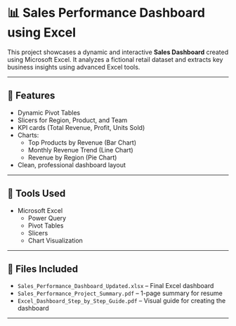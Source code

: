 # 📊 Sales Performance Dashboard using Excel

This project showcases a dynamic and interactive **Sales Dashboard** created using Microsoft Excel. It analyzes a fictional retail dataset and extracts key business insights using advanced Excel tools.

---

## 🚀 Features
- Dynamic Pivot Tables
- Slicers for Region, Product, and Team
- KPI cards (Total Revenue, Profit, Units Sold)
- Charts:
  - Top Products by Revenue (Bar Chart)
  - Monthly Revenue Trend (Line Chart)
  - Revenue by Region (Pie Chart)
- Clean, professional dashboard layout

---

## 🧰 Tools Used
- Microsoft Excel
  - Power Query
  - Pivot Tables
  - Slicers
  - Chart Visualization

---

## 📁 Files Included
- `Sales_Performance_Dashboard_Updated.xlsx` – Final Excel dashboard
- `Sales_Performance_Project_Summary.pdf` – 1-page summary for resume
- `Excel_Dashboard_Step_by_Step_Guide.pdf` – Visual guide for creating the dashboard

---

